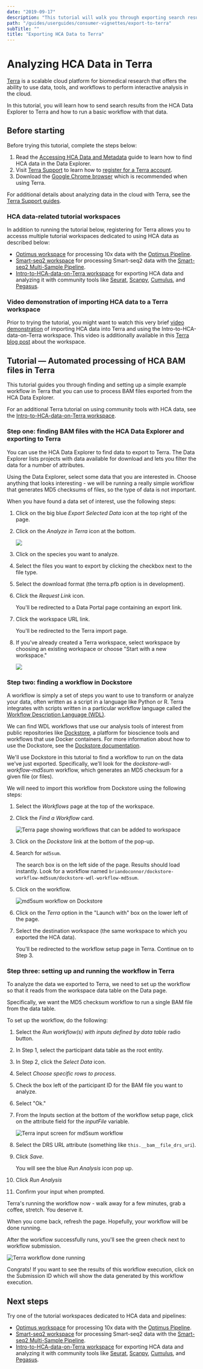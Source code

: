 ```yaml
---
date: "2019-09-17"
description: "This tutorial will walk you through exporting search results from the HCA Data Explorer to Terra."
path: "/guides/userguides/consumer-vignettes/export-to-terra"
subTitle: ""
title: "Exporting HCA Data to Terra"
---
```


# Analyzing HCA Data in Terra
[Terra](https://app.terra.bio/) is a scalable cloud platform for biomedical research that offers the ability to use data, tools, and workflows to perform interactive analysis in the cloud.

In this tutorial, you will learn how to send search results from the HCA Data Explorer to Terra and how to run a basic workflow with that data.

## Before starting

Before trying this tutorial, complete the steps below:
1. Read the [Accessing HCA Data and Metadata](../quick-start-guide) guide to learn how to find HCA data in the Data Explorer.
1. Visit [Terra Support](https://support.terra.bio/hc/en-us) to learn how to [register for a Terra account](https://support.terra.bio/hc/en-us/articles/360028235911).
1. Download the [Google Chrome browser](https://www.google.com/chrome/) which is recommended when using Terra.


For additional details about analyzing data in the cloud with Terra, see the[ Terra Support guides](https://support.terra.bio/hc/en-us/sections/360006866192). 

### HCA data-related tutorial workspaces
In addition to running the tutorial below, registering for Terra allows you to accesss multiple tutorial workspaces dedicated to using HCA data as described below:

* [Optimus workspace](https://app.terra.bio/#workspaces/featured-workspaces-hca/HCA_Optimus_Pipeline) for processing 10x data with the [Optimus Pipeline](/pipelines/optimus-workflow).
* [Smart-seq2 workspace](https://app.terra.bio/#workspaces/featured-workspaces-hca/HCA%20Smart-seq2%20Multi%20Sample%20Pipeline) for processing Smart-seq2 data with the [Smart-seq2 Multi-Sample Pipeline](/pipelines/smart-seq2-workflow).
* [Intro-to-HCA-data-on-Terra workspace](https://app.terra.bio/#workspaces/featured-workspaces-hca/Intro-to-HCA-data-on-Terra) for exporting HCA data and analyzing it with community tools like [Seurat](https://satijalab.org/seurat/index.html), [Scanpy](https://scanpy-tutorials.readthedocs.io/en/latest/index.html), [Cumulus](https://cumulus.readthedocs.io/en/latest/index.html), and [Pegasus](https://pegasus.readthedocs.io/en/stable/#). 

### Video demonstration of importing HCA data to a Terra workspace
Prior to trying the tutorial, you might want to watch this very brief [video demonstration](https://www.youtube.com/watch?v=G3N2i3NjsfY) of importing HCA data into Terra and using the Intro-to-HCA-data-on-Terra workspace. This video is additionally available in this [Terra blog post](https://terra.bio/discover-how-to-use-human-cell-atlas-data-in-terra/) about the workspace.


## Tutorial — Automated processing of HCA BAM files in Terra 

This tutorial guides you through finding and setting up a simple example workflow in Terra that you can use to process BAM files exported from the HCA Data Explorer.

For an additional Terra tutorial on using community tools with HCA data, see the [Intro-to-HCA-data-on-Terra workspace](https://app.terra.bio/#workspaces/featured-workspaces-hca/Intro-to-HCA-data-on-Terra). 

### Step one: finding BAM files with the HCA Data Explorer and exporting to Terra

You can use the <link-to-browser relativelink="/projects">HCA Data Explorer</link-to-browser> to find data to export to Terra. The Data Explorer lists projects with data available for download and lets you filter the data for a number of attributes.

Using the Data Explorer, select some data that you are interested in. Choose anything that looks interesting - we will be running a really simple workflow that generates MD5 checksums of files, so the type of data is not important.

When you have found a data set of interest, use the following steps:
1. Click on the big blue *Export Selected Data* icon at the top right of the page. 
1. Click on the *Analyze in Terra* icon at the bottom.

	![](../../_images/analyze-in-terra-export.png)

1. Click on the species you want to analyze.
1. Select the files you want to export by clicking the checkbox next to the file type.
1. Select the download format (the terra.pfb option is in development).
1. Click the *Request Link* icon.
	
	You'll be redirected to a Data Portal page containing an export link.

1. Click the workspace URL link.
	
	You'll be redirected to the Terra import page.

1. If you've already created a Terra workspace, select workspace by choosing an existing workspace or choose "Start with a new workspace."


	![](../../_images/terra-import.png) 

### Step two: finding a workflow in Dockstore
A workflow is simply a set of steps you want to use to transform or analyze your data, often written as a script in a language like Python or R. Terra integrates with scripts written in a particular workflow language called the [Workflow Description Language (WDL)](https://openwdl.org/).  

We can find WDL workflows that use our analysis tools of interest from public repositories like [Dockstore](https://dockstore.org/), a platform for bioscience tools and workflows that use Docker containers. For more information about how to use the Dockstore, see the [Dockstore documentation](https://docs.dockstore.org/en/develop/).

We'll use Dockstore in this tutorial to find a workflow to run on the data we've just exported. Specifically, we'll look for the *dockstore-wdl-workflow-md5sum* workflow, which generates an MD5 checksum for a given file (or files). 

We will need to import this workflow from Dockstore using the following steps: 

1. Select the *Workflows* page at the top of the workspace.
1. Click the *Find a Workflow* card.
	<figure-styles shadowless=true>

	![Terra page showing workflows that can be added to workspace](../../_images/terra-workflows.png)

	</figure-styles>

1. Click on the *Dockstore* link at the bottom of the pop-up. 
1. Search for `md5sum`. 
	
	The search box is on the left side of the page. Results should load instantly. Look for a workflow named
	`briandoconnor/dockstore-workflow-md5sum/dockstore-wdl-workflow-md5sum`.

1. Click on the workflow. 
	
	<figure-styles shadowless=true>

	![md5sum workflow on Dockstore](../../_images/terra-md5sum_dockstore.png)

	</figure-styles>


1. Click on the *Terra* option in the "Launch with" box on the lower left of the page.

1. Select the destination workspace (the same workspace to which you exported the HCA data). 

	You'll be redirected to the workflow setup page in Terra. Continue on to Step 3.


### Step three: setting up and running the workflow in Terra
To analyze the data we exported to Terra, we need to set up the workflow so that it reads from the workspace data table on the Data page.

Specifically, we want the MD5 checksum workflow to run a single BAM file from the data table. 

To set up the workflow, do the following:

1. Select the *Run workflow(s) with inputs defined by data table* radio button.
1. In Step 1, select the participant data table as the root entity.
1. In Step 2, click the *Select Data* icon.
1. Select *Choose specific rows to process*.
1. Check the box left of the participant ID for the BAM file you want to analyze. 
1. Select "Ok."
1. From the Inputs section at the bottom of the workflow setup page, click on the attribute field for the *inputFile* variable.
	<figure-styles shadowless=true>

	![Terra input screen for md5sum workflow](../../_images/terra-md5sum_input.png)

	</figure-styles>

1. Select the DRS URL attribute (something like `this.__bam__file_drs_uri`). 
1. Click *Save*. 

	You will see the blue *Run Analysis* icon pop up. 

1. Click *Run Analysis*
1. Confirm your input when prompted. 

Terra's running the workflow now - walk away for a few minutes, grab a coffee, stretch. You deserve it.

When you come back, refresh the page. Hopefully, your workflow will be done running. 

After the workflow successfully runs, you'll see the green check next to workflow submission.

<figure-styles shadowless=true>

![Terra workflow done running](../../_images/terra-workflow_done.png)

</figure-styles>

Congrats! If you want to see the results of this workflow execution, click on the Submission ID which will show the data generated by this workflow execution.

## Next steps
Try one of the tutorial workspaces dedicated to HCA data and pipelines:
* [Optimus workspace](https://app.terra.bio/#workspaces/featured-workspaces-hca/HCA_Optimus_Pipeline) for processing 10x data with the [Optimus Pipeline](/pipelines/optimus-workflow).
* [Smart-seq2 workspace](https://app.terra.bio/#workspaces/featured-workspaces-hca/HCA%20Smart-seq2%20Multi%20Sample%20Pipeline) for processing Smart-seq2 data with the [Smart-seq2 Multi-Sample Pipeline](/pipelines/smart-seq2-workflow).
* [Intro-to-HCA-data-on-Terra workspace](https://app.terra.bio/#workspaces/featured-workspaces-hca/Intro-to-HCA-data-on-Terra) for exporting HCA data and analyzing it with community tools like [Seurat](https://satijalab.org/seurat/index.html), [Scanpy](https://scanpy-tutorials.readthedocs.io/en/latest/index.html), [Cumulus](https://cumulus.readthedocs.io/en/latest/index.html), and [Pegasus](https://pegasus.readthedocs.io/en/stable/#). 



